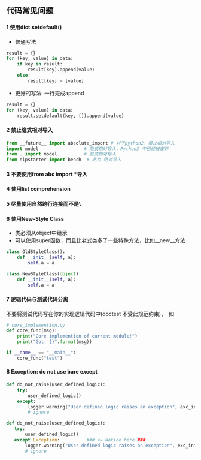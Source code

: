 ## 代码常见问题

#### 1 使用dict.setdefault()

- 普通写法

``` py
result = {}
for (key, value) in data:
    if key in result:
        result[key].append(value)
    else:
        result[key] = [value]
```

- 更好的写法: 一行完成append

```  python
result = {}
for (key, value) in data:
    result.setdefault(key, []).append(value)
```

#### 2 禁止隐式相对导入

``` python
from __future__ import absolute_import # 对于python2，禁止相对导入
import model                 # 隐式相对导入，Python3 中已经被废弃
from . import model          # 显式相对导入
from nlpstarter import bench  # 此为 绝对导入
``` 

#### 3 不要使用from abc import \*导入
#### 4 使用list comprehension
#### 5 尽量使用自然跨行连接而不是\\

#### 6 使用New-Style Class
- 类必须从object中继承
- 可以使用super函数，而且比老式类多了一些特殊方法，比如__new__方法

```  python
class OldStyleClass():  
    def __init__(self, a):  
        self.a = a
```
```  python
class NewStyleClass(object):  
    def __init__(self, a):  
        self.a = a
```
#### 7 逻辑代码与测试代码分离
不要将测试代码写在你的实现逻辑代码中(doctest 不受此规范约束)，　如
```  python
# core_implemention.py
def core_func(msg):
    print("Core implemention of current module!")
    print("Got: {}".format(msg))

if __name__ == "__main__":
    core_func("test")
```

#### 8 Exception: do not use bare except

``` python
def do_not_raise(user_defined_logic):
    try:
        user_defined_logic()
    except:
        logger.warning("User defined logic raises an exception", exc_info=True)
        # ignore
```

``` py
def do_not_raise(user_defined_logic):
   try:
       user_defined_logic()
   except Exception:          ### <= Notice here ###
       logger.warning("User defined logic raises an exception", exc_info=True)
       # ignore
```
